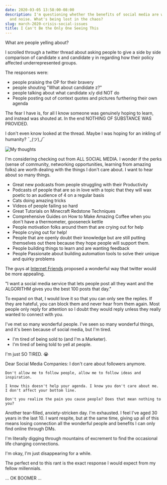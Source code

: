 ```yaml
---
date: 2020-03-05 13:58:00-08:00
description: I'm questioning whether the benefits of social media are worth the toxicity
  and noise. What's being lost in the chaos?
slug: march-2020-crisis-social-issues
title: I Can't Be the Only One Seeing This
---
```


What are people yelling about?

I scrolled through a twitter thread about asking people to give a side by side comparison of candidate x and candidate y in regarding how their policy affected underrepresented groups.

The responses were:

- people praising the OP for their bravery
- people shouting "What about candidate z?"
- people talking about what candidate x/y did NOT do
- People posting out of context quotes and pictures furthering their own agenda

The fear I have is, for all I know someone was genuinely hoping to learn, and instead was shouted at. In the end NOTHING OF SUBSTANCE WAS PROVIDED.

I don't even know looked at the thread. Maybe I was hoping for an inkling of humanity? ¯\_(ツ)_/¯

![My thoughts](https://media1.giphy.com/media/ZbUOH7pbDiNSmU1x4o/giphy.gif)

I'm considering checking out from ALL SOCIAL MEDIA. I wonder if the perks (sense of community, networking opportunities, learning from amazing folks) are worth dealing with the things I don't care about. I want to hear about so many things.

- Great new podcasts from people struggling with their Productivity
- Podcasts of people that are so in love with a topic that they will wax poetic to an audience of 4 on a regular basis
- Cats doing amazing tricks
- Videos of people failing so hard
- Great Tutorials on Minecraft Redstone Techniques
- Comprehensive Guides on How to Make Amazing Coffee when you don't have a thermometer, gooseneck kettle
- People motivation folks around them that are crying out for help
- People crying out for help!
- People that are openly doubt their knowledge but are still putting themselves out there because they hope people will support them.
- People building things to learn and are wanting feedback
- People Passionate about building automation tools to solve their unique and quirky problems

The guys at [Internet Friends](https://internetfriends.show) proposed a wonderful way that twitter would be more appealing.

"I want a social media service that lets people post all they want and the ALGORITHM gives you the best 100 posts that day."

To expand on that, I would love it so that you can only see the replies. If they are hateful, you can block them and never hear from them again. Most people only reply for attention so I doubt they would reply unless they really wanted to connect with you.

I've met so many wonderful people. I've seen so many wonderful things, and it's been because of social media, but I'm tired.

- I'm tired of being sold to (and I'm a Marketer).
- I'm tired of being told to yell at people.

I'm just SO TIRED. 😭

Dear Social Media Companies:
	I don't care about followers anymore.

	Don't allow me to follow people, allow me to follow ideas and inspiration.

	I know this doesn't help your agenda. I know you don't care about me. I don't affect your bottom line.

	Don't you realize the pain you cause people? Does that mean nothing to you?

Another tear-filled, anxiety-stricken day. I'm exhausted. I feel I've aged 30 years in the last 10. I want respite, but at the same time, giving up all of this means losing connection all the wonderful people and benefits I can only find online through DMs.

I'm literally digging through mountains of excrement to find the occasional life changing connections.


I'm okay, I'm just disappearing for a while.

The perfect end to this rant is the exact response I would expect from my fellow millennials.

... OK BOOMER ...
